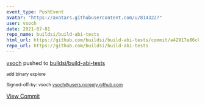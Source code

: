 ```yaml
---
event_type: PushEvent
avatar: "https://avatars.githubusercontent.com/u/814322?"
user: vsoch
date: 2021-07-01
repo_name: buildsi/build-abi-tests
html_url: https://github.com/buildsi/build-abi-tests/commit/a42917e86c88688339e286a9a4d0e264fc413391
repo_url: https://github.com/buildsi/build-abi-tests
---
```


<a href='https://github.com/vsoch' target='_blank'>vsoch</a> pushed to <a href='https://github.com/buildsi/build-abi-tests' target='_blank'>buildsi/build-abi-tests</a>

<small>add binary explore

Signed-off-by: vsoch <vsoch@users.noreply.github.com></small>

<a href='https://github.com/buildsi/build-abi-tests/commit/a42917e86c88688339e286a9a4d0e264fc413391' target='_blank'>View Commit</a>